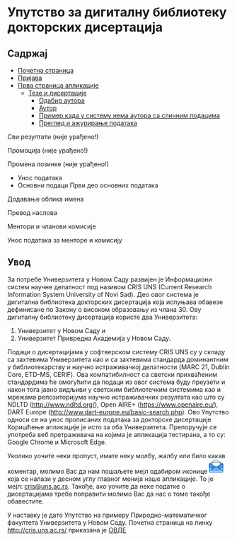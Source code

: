 # Упутство за дигитaлну библиoтeку дoктoрских дисeртaциja

## Садржај
- [Почетна страница](uputstvoDR/pocetnaStranica.md)
- [Пријава](uputstvoDR/prijava.md)
- [Прва страница апликације](uputstvoDR/prvaStranaAplikacije.md)
  - [Тезе и дисертaције](uputstvoDR/prvaStrana/tezeDisertacije.md)
    - [Одабир аутора](uputstvoDR/prvaStrana/autori/odabirAutora.md)
    - [Аутор](uputstvoDR/prvaStrana/autori/autor.md)
    - [Пример када у систему нема аутора са сличним подацима](uputstvoDR/prvaStrana/autori/nemaAutora.md)
    - [Преглед и ажурирање података](uputstvoDR/prvaStrana/autori/pregledAzuriranjePodataka.md)

Сви резултати (није урађено!)

Промоција (није урађено!) 

Промена лозинке (није урађено!)

- Унос података
- Основни подаци
Први део основних података

Додавање облика имена

Превод наслова

Ментори и чланови комисије

Унос података за менторе и комисију

## Увод
За потребе Универзитета у Новом Саду развијен је Информациони систем научне
делатност под називом CRIS UNS (Current Research Information System University of Novi
Sad). Део овог система је дигитална библиотека докторских дисертација која испуњава
обавезe дефинисане по Закону о високом образовању из члана 30. Ову дигиталну библиотеку дисертација користе два Универзитета:
1.	Универзитет у Новом Саду и
2.	Универзитет Привредна Академија у Новом Саду.

Подаци о дисертацијама у софтверском систему CRIS UNS су у складу са захтевима
Универзитета као и са захтевима стандарда доминантним у библиотекарству и научно
истраживачкој делатности (MARC 21, Dublin Core, ETD-MS, CERIF). Ова компатибилност
са светски прихваћеним стандардима ће омогућити да подаци из oвог система буду
преузети и након тога јавно видљиви у светским библиотечким системима као и мрежама
репозиторијума научно истраживачких резултата као што су NDLTD
(http://www.ndltd.org/), Оpen AIRE+ (https://www.openaire.eu/), DART Europe
(http://www.dart-europe.eu/basic-search.php).
Ово Упутство односи се на унос прописаних података за докторске дисертације Коришћење апликације је исто за оба Универзитета. Препоручује се употреба веб претраживача на којима је апликација тестирана, а то су: Google Chrome и Microsoft Edge.

Уколико уочите неки пропуст, имате неку молбу, жалбу или било какав коментар, молимо Вас да нам пошаљете мејл одабиром иконице ![image](./images/email.png) која се налази у десном углу главног менија наше апликације. То је мејл: cris@uns.ac.rs. Такође, aко уочите да неке податке о дисертацијама треба поправити молимо Вас да нас о томе такође обавестите.

У наставку је дато Упутство на примеру Природно-математичког факултета Универзитета у Новом Саду. Почетна страница на линку http://cris.uns.ac.rs/ приказана је [ОВДЕ](uputstvoDR/pocetnaStranica.md) 

